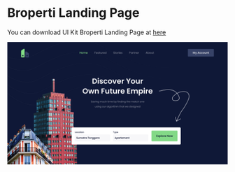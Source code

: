 # Broperti Landing Page

You can download UI Kit Broperti Landing Page at [here](https://pixel.buildwithangga.com/details/broperti-header-real-estate)

![Resume cv](./img/preview.png)
